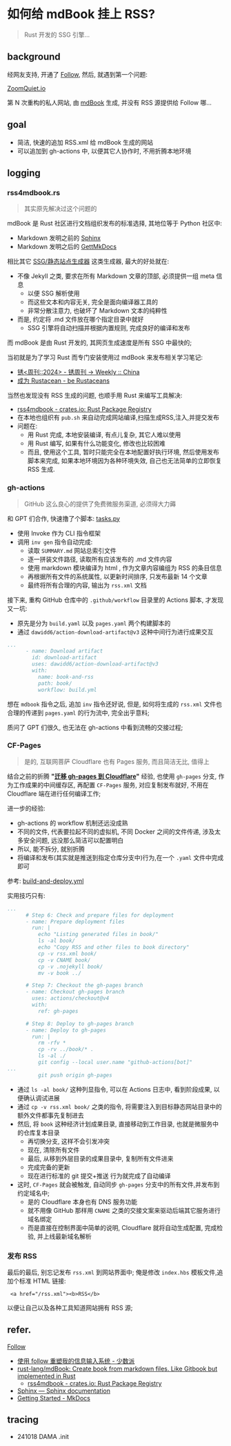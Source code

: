 # 如何给 mdBook 挂上 RSS?
> Rust 开发的 SSG 引擎...

## background
经网友支持, 开通了 [Follow](https://follow.is/#features),
然后, 就遇到第一个问题:

[ZoomQuiet.io](https://zoomquiet.io/)

第 N 次重构的私人网站,
由 [mdBook](https://rust-lang.github.io/mdBook/index.html)
生成, 并没有 RSS 源提供给 Follow 哪...

## goal

- 简洁, 快速的追加 RSS.xml 给 mdBook 生成的网站
- 可以追加到 gh-actions 中, 以便其它人协作时, 不用折腾本地环境

## logging

### rss4mdbook.rs
> 其实原先解决过这个问题的

mdBook 是 Rust 社区进行文档组织发布的标准选择,
其地位等于 Python 社区中:

- Markdown 发明之前的 [Sphinx](https://www.sphinx-doc.org/en/master/examples.html)
- Markdown 发明之后的 [GettMkDocs](https://www.mkdocs.org/getting-started/)

相比其它 [SSG/静态站点生成器](https://www.cloudflare.com/zh-cn/learning/performance/static-site-generator/)
这类生成器, 最大的好处就在:

- 不像 Jekyll 之类, 要求在所有 Markdown 文章的顶部, 必须提供一组 meta 信息
    - 以便 SSG 解析使用
    - 而这些文本和内容无关, 完全是面向编译器工具的
    - 非常分散注意力, 也破坏了 Markdown 文本的纯粹性
- 而是, 约定将 .md 文件放在哪个指定目录中就好
    - SSG 引擎将自动扫描并根据内置规则, 完成良好的编译和发布

而 mdBook 是由 Rust 开发的,
其网页生成速度是所有 SSG 中最快的;

当初就是为了学习 Rust 而专门安装使用过 mdBook 来发布相关学习笔记:

- [锈<周刊::2024> \- 锈周刊 \-> Weekly :: China<Rustaceans>](https://weekly.rs.101.so/)
- [成为 Rustacean - be Rustaceans](https://rs.101.so/)

当然也发现没有 RSS 生成的问题, 也顺手用 Rust 来编写工具解决:

- [rss4mdbook - crates.io: Rust Package Registry](https://crates.io/crates/rss4mdbook)
- 在本地也组织有 `pub.sh` 来自动完成网站编译,扫描生成RSS,注入,并提交发布
- 问题在:
    - 用 Rust 完成, 本地安装编译, 有点儿复杂, 其它人难以使用
    - 用 Rust 编写, 如果有什么功能变化, 修改也比较困难
    - 而且, 使用这个工具, 暂时只能完全在本地配置好执行环境, 然后使用发布脚本来完成, 如果本地环境因为各种环境失效, 自己也无法简单的立即恢复 RSS 生成.

### gh-actions
> GitHub 这么良心的提供了免费微服务渠道, 必须得大力薅

和 GPT 们合作, 快速撸了个脚本: [tasks.py](https://github.com/zoom-quiet/io/blob/main/tasks.py)

- 使用 Invoke 作为 CLI 指令框架
- 调用 `inv gen` 指令自动完成:
    - 读取 `SUMMARY.md` 网站总索引文件
    - 逐一拼装文件路径, 读取所有应该发布的 .md 文件内容
    - 使用 markdown 模块编译为 html , 作为文章内容编组为 RSS 的条目信息
    - 再根据所有文件的系统属性, 以更新时间排序, 只发布最新 14 个文章
    - 最终将所有合理的内容, 输出为 `rss.xml` 文档

接下来, 重构 GitHub 仓库中的 `.github/workflow` 目录里的 Actions 脚本,
才发现又一坑:

- 原先是分为 `build.yaml` 以及 `pages.yaml` 两个构建脚本的
- 通过 `dawidd6/action-download-artifact@v3` 这种中间行为进行成果交互

```yaml
...
      - name: Download artifact
        id: download-artifact
        uses: dawidd6/action-download-artifact@v3
        with:
          name: book-and-rss
          path: book/
          workflow: build.yml
```

想在 `mdbook` 指令之后, 追加 `inv` 指令还好说,
但是, 如何将生成的 `rss.xml` 文件也合理的传递到 `pages.yaml` 的行为流中,
完全出乎意料;

质问了 GPT 们很久, 也无法在 gh-actions 中看到流畅的交接过程;

### CF-Pages
> 是的, 互联网菩萨 Cloudflare 也有 Pages 服务, 而且简洁无比, 值得上

结合之前的折腾 **"[迁移 gh-pages 到 Cloudflare](241014-cf-pages.html)"** 经验,
也使用 `gh-pages` 分支, 作为工作成果的中间缓存区,
再配置 `CF-Pages` 服务, 对应复制发布就好, 不用在 Cloudflare 端在进行任何编译工作;

进一步的经验:

- gh-actions 的 workflow 机制还远没成熟
- 不同的文件, 代表要拉起不同的虚拟机, 不同 Docker 之间的文件传递, 涉及太多安全问题, 远没那么简洁可以配置明白
- 所以, 能不拆分, 就别折腾
- 将编译和发布(其实就是推送到指定仓库分支中)行为,在一个 `.yaml` 文件中完成即可

参考: [build-and-deploy.yml](https://github.com/zoom-quiet/io/blob/main/.github/workflows/build-and-deploy.yml)

实用技巧只有:

```yaml
...
      # Step 6: Check and prepare files for deployment
      - name: Prepare deployment files
        run: |
          echo "Listing generated files in book/"
          ls -al book/
          echo "Copy RSS and other files to book directory"
          cp -v rss.xml book/
          cp -v CNAME book/
          cp -v .nojekyll book/
          mv -v book ../

      # Step 7: Checkout the gh-pages branch
      - name: Checkout gh-pages branch
        uses: actions/checkout@v4
        with:
          ref: gh-pages

      # Step 8: Deploy to gh-pages branch
      - name: Deploy to gh-pages
        run: |
          rm -rfv *
          cp -rv ../book/* .
          ls -al ./
          git config --local user.name "github-actions[bot]"
...
          git push origin gh-pages
```

- 通过 `ls -al book/` 这种列显指令, 可以在 Actions 日志中, 看到阶段成果, 以便确认调试进展
- 通过 `cp -v rss.xml book/` 之类的指令, 将需要注入到目标静态网站目录中的额外文件都事先复制进去
- 然后, 将 `book` 这种经济计划成果目录, 直接移动到工作目录, 也就是微服务中的仓库复本目录
    - 再切换分支, 这样不会引发冲突
    - 现在, 清除所有文件
    - 最后, 从移到外层目录的成果目录中, 复制所有文件进来
    - 完成完备的更新
    - 现在进行标准的 git 提交+推送 行为就完成了自动编译
- 这时, `CF-Pages` 就会被触发, 自动同步 `gh-pages` 分支中的所有文件,并发布到约定域名中;
    - 是的 Cloudflare 本身也有 DNS 服务功能
    - 就不用像 GitHub 那样用 `CNAME` 之类的交接文案来驱动后端其它服务进行域名绑定
    - 而是直接在控制界面中简单的说明, Cloudflare 就将自动生成配置, 完成检验, 并上线最新域名解析

### 发布 RSS

最后的最后, 别忘记发布 `rss.xml` 到网站界面中;
俺是修改 `index.hbs` 模板文件,追加个标准 HTML 链接:

     <a href="/rss.xml"><b>RSS</b>

以便让自己以及各种工具知道网站拥有 RSS 源;


## refer.
[Follow](https://follow.is/#features)


- [使用 follow 重塑我的信息输入系统 - 少数派](https://sspai.com/post/91283)
- [rust-lang/mdBook: Create book from markdown files. Like Gitbook but implemented in Rust](https://github.com/rust-lang/mdBook)
    - [rss4mdbook - crates.io: Rust Package Registry](https://crates.io/crates/rss4mdbook)
- [Sphinx — Sphinx documentation](https://www.sphinx-doc.org/en/master/examples.html)
- [Getting Started - MkDocs](https://www.mkdocs.org/getting-started/)

## tracing

- 241018 DAMA .init

